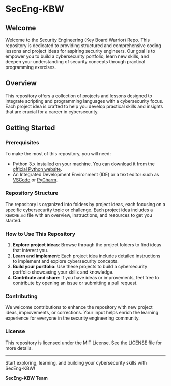 # SecEng-KBW

## Welcome

Welcome to the Security Engineering (Key Board Warrior) Repo. This repository is dedicated to providing structured and comprehensive coding lessons and project ideas for aspiring security engineers. Our goal is to empower you to build a cybersecurity portfolio, learn new skills, and deepen your understanding of security concepts through practical programming exercises.

## Overview

This repository offers a collection of projects and lessons designed to integrate scripting and programming languages with a cybersecurity focus. Each project idea is crafted to help you develop practical skills and insights that are crucial for a career in cybersecurity.

## Getting Started

### Prerequisites

To make the most of this repository, you will need:

- Python 3.x installed on your machine. You can download it from the [official Python website](https://www.python.org/downloads/).
- An Integrated Development Environment (IDE) or a text editor such as [VSCode](https://code.visualstudio.com/) or [PyCharm](https://www.jetbrains.com/pycharm/).

### Repository Structure

The repository is organized into folders by project ideas, each focusing on a specific cybersecurity topic or challenge. Each project idea includes a `README.md` file with an overview, instructions, and resources to get you started.

### How to Use This Repository

1. **Explore project ideas**: Browse through the project folders to find ideas that interest you.
2. **Learn and implement**: Each project idea includes detailed instructions to implement and explore cybersecurity concepts.
3. **Build your portfolio**: Use these projects to build a cybersecurity portfolio showcasing your skills and knowledge.
4. **Contribute and share**: If you have ideas or improvements, feel free to contribute by opening an issue or submitting a pull request.

### Contributing

We welcome contributions to enhance the repository with new project ideas, improvements, or corrections. Your input helps enrich the learning experience for everyone in the security engineering community.

### License

This repository is licensed under the MIT License. See the [LICENSE](LICENSE) file for more details.

---

Start exploring, learning, and building your cybersecurity skills with SecEng-KBW!

**SecEng-KBW Team**

